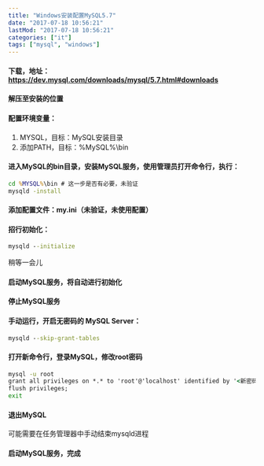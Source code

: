 ```yaml
---
title: "Windows安装配置MySQL5.7"
date: "2017-07-18 10:56:21"
lastMod: "2017-07-18 10:56:21"
categories: ["it"]
tags: ["mysql", "windows"]
---
```


#### 下载，地址：https://dev.mysql.com/downloads/mysql/5.7.html#downloads

#### 解压至安装的位置

#### 配置环境变量：
1. MYSQL，目标：MySQL安装目录
2. 添加PATH，目标：%MySQL%\bin

#### 进入MySQL的bin目录，安装MySQL服务，使用**管理员**打开命令行，执行：
```bat
cd %MYSQL%\bin # 这一步是否有必要，未验证
mysqld -install
```

#### 添加配置文件：my.ini（未验证，未使用配置）

#### 招行初始化：
```bat
mysqld --initialize
```
稍等一会儿

#### 启动MySQL服务，将自动进行初始化

#### 停止MySQL服务

#### 手动运行，开启无密码的 MySQL Server：
```bat
mysqld --skip-grant-tables
```

#### 打开新命令行，登录MySQL，修改root密码
```bat
mysql -u root
grant all privileges on *.* to 'root'@'localhost' identified by '<新密码>' with grant option;
flush privileges;
exit
```

#### 退出MySQL
可能需要在任务管理器中手动结束mysqld进程

#### 启动MySQL服务，完成